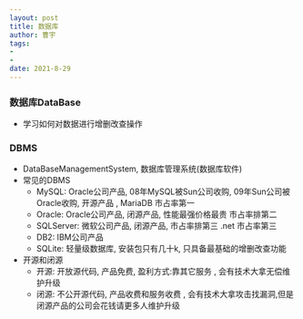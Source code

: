 ```yaml
---
layout: post
title: 数据库
author: 曹宇
tags:
- 
- 
date: 2021-8-29 
---
```

### 数据库DataBase

- 学习如何对数据进行增删改查操作 

### DBMS

- DataBaseManagementSystem, 数据库管理系统(数据库软件)
- 常见的DBMS
  - MySQL: Oracle公司产品, 08年MySQL被Sun公司收购, 09年Sun公司被Oracle收购, 开源产品 , MariaDB 市占率第一 
  - Oracle: Oracle公司产品, 闭源产品, 性能最强价格最贵 市占率排第二
  - SQLServer: 微软公司产品, 闭源产品, 市占率排第三 .net 市占率第三
  - DB2: IBM公司产品
  - SQLite: 轻量级数据库, 安装包只有几十k, 只具备最基础的增删改查功能
- 开源和闭源
  - 开源: 开放源代码, 产品免费, 盈利方式:靠其它服务 , 会有技术大拿无偿维护升级 
  - 闭源: 不公开源代码, 产品收费和服务收费 , 会有技术大拿攻击找漏洞,但是闭源产品的公司会花钱请更多人维护升级 
